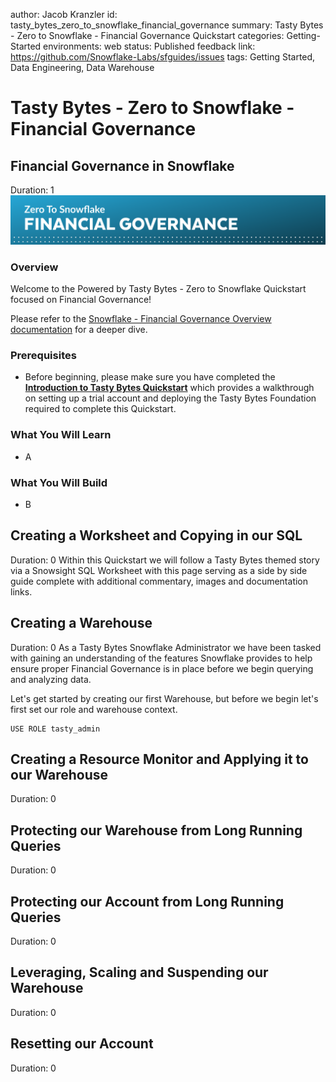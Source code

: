 author: Jacob Kranzler
id: tasty_bytes_zero_to_snowflake_financial_governance
summary: Tasty Bytes - Zero to Snowflake - Financial Governance Quickstart
categories: Getting-Started
environments: web
status: Published 
feedback link: https://github.com/Snowflake-Labs/sfguides/issues
tags: Getting Started, Data Engineering, Data Warehouse

# Tasty Bytes - Zero to Snowflake - Financial Governance
<!-- ------------------------ -->

## Financial Governance in Snowflake
Duration: 1
<img src = "assets/financial_governance_header.png">

### Overview
Welcome to the Powered by Tasty Bytes - Zero to Snowflake Quickstart focused on Financial Governance!

Please refer to the [Snowflake - Financial Governance Overview documentation](https://docs.snowflake.com/guides-overview-cost#financial-governance-overview) for a deeper dive.

### Prerequisites
- Before beginning, please make sure you have completed the [**Introduction to Tasty Bytes Quickstart**](https://quickstarts.snowflake.com/guide/tasty_bytes_introduction/) which provides a walkthrough on setting up a trial account and deploying the Tasty Bytes Foundation required to complete this Quickstart.

### What You Will Learn
- A

### What You Will Build
- B

## Creating a Worksheet and Copying in our SQL
Duration: 0
Within this Quickstart we will follow a Tasty Bytes themed story via a Snowsight SQL Worksheet with this page serving as a side by side guide complete with additional commentary, images and documentation links.

## Creating a Warehouse 
Duration: 0
As a Tasty Bytes Snowflake Administrator we have been tasked with gaining an understanding of the features Snowflake provides to help ensure proper Financial Governance is in place before we begin querying and analyzing data.
 
Let's get started by creating our first Warehouse, but before we begin let's first set our role and warehouse context.

```
USE ROLE tasty_admin
```


## Creating a Resource Monitor and Applying it to our Warehouse
Duration: 0

## Protecting our Warehouse from Long Running Queries
Duration: 0

## Protecting our Account from Long Running Queries
Duration: 0

## Leveraging, Scaling and Suspending our Warehouse
Duration: 0

## Resetting our Account
Duration: 0
